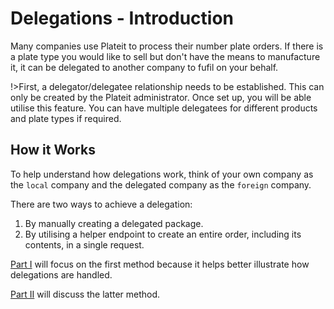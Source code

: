 # Delegations - Introduction

Many companies use Plateit to process their number plate orders. If there is a plate type you would like to sell but don't have the means to manufacture it, it can be delegated to another company to fufil on your behalf.

!>First, a delegator/delegatee relationship needs to be established. This can only be created by the Plateit administrator. Once set up, you will be able utilise this feature. You can have multiple delegatees for different products and plate types if required.

## How it Works

To help understand how delegations work, think of your own company as the `local` company and the delegated company as the `foreign` company.

There are two ways to achieve a delegation:

1. By manually creating a delegated package.
2. By utilising a helper endpoint to create an entire order, including its contents, in a single request.

[Part I](/delegations/method-01.md) will focus on the first method because it helps better illustrate how delegations are handled.

[Part II](/delegations/method-02.md) will discuss the latter method.